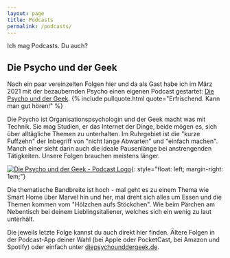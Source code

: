 ```yaml
---
layout: page
title: Podcasts
permalink: /podcasts/
---
```


Ich mag Podcasts. Du auch?

## Die Psycho und der Geek
Nach ein paar vereinzelten Folgen hier und da als Gast habe ich im März 2021 mit der bezaubernden Psycho einen eigenen Podcast gestartet: [Die Psycho und der Geek](https://www.diepsychounddergeek.de). {% include pullquote.html quote="Erfrischend. Kann man gut hören!" %}

Die Psycho ist Organisationspsychologin und der Geek macht was mit Technik. Sie mag Studien, er das Internet der Dinge, beide mögen es, sich über alltägliche Themen zu unterhalten.
Im Ruhrgebiet ist die "kurze Fuffzehn" der Inbegriff von "nicht lange Abwarten" und "einfach machen". Manch einer sieht darin auch die ideale Pausenlänge bei anstrengenden Tätigkeiten. Unsere Folgen brauchen meistens länger.

[![Die Psycho und der Geek - Podcast Logo](https://lcdn.letscast.fm/media/podcast/b030b024/artwork-300x300.png)](https://www.diepsychounddergeek.de){: style="float: left; margin-right: 1em;"}

Die thematische Bandbreite ist hoch - mal geht es zu einem Thema wie Smart Home über Marvel hin und her, mal dreht sich alles um Essen und die Themen kommen vom "Hölzchen aufs Stöckchen". Wie beim Pärchen am Nebentisch bei deinem Lieblingsitaliener, welches sich ein wenig zu laut unterhält.

Die jeweils letzte Folge kannst du auch direkt hier finden. Ältere Folgen in der Podcast-App deiner Wahl (bei Apple oder PocketCast, bei Amazon und Spotify) oder einfach unter [diepsychounddergeek.de](https://www.diepsychounddergeek.de).

<div><script id="letscast-player-b030b024" src="https://letscast.fm/podcasts/die-psycho-und-der-geek-8e61a542/player.js"></script></div>
